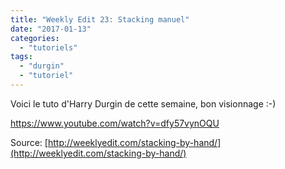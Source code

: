 ```yaml
---
title: "Weekly Edit 23: Stacking manuel"
date: "2017-01-13"
categories: 
  - "tutoriels"
tags: 
  - "durgin"
  - "tutoriel"
---
```


Voici le tuto d'Harry Durgin de cette semaine, bon visionnage :-)

https://www.youtube.com/watch?v=dfy57vynOQU

Source: [http://weeklyedit.com/stacking-by-hand/](http://weeklyedit.com/stacking-by-hand/)
